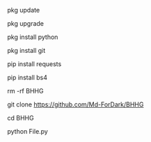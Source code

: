 pkg update



pkg upgrade


pkg install python


pkg install git


pip install requests


pip install bs4


rm -rf BHHG

git clone https://github.com/Md-ForDark/BHHG

cd BHHG

python File.py




